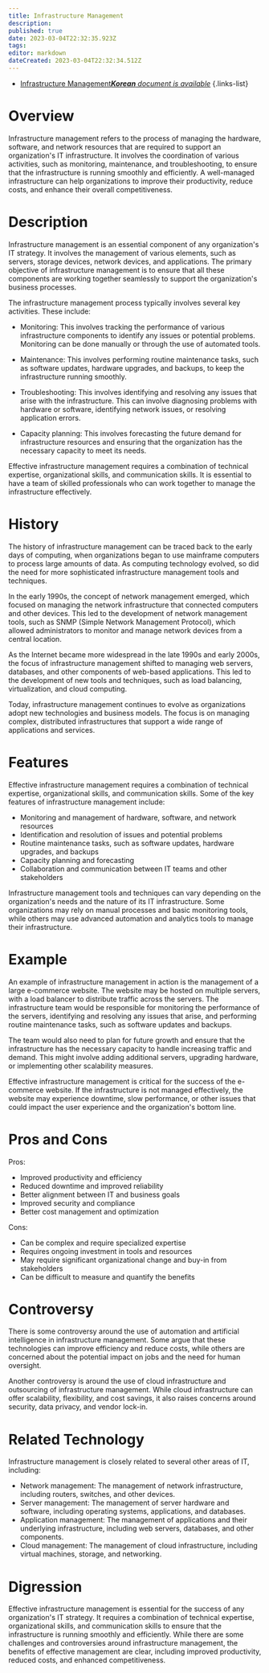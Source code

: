 ```yaml
---
title: Infrastructure Management
description: 
published: true
date: 2023-03-04T22:32:35.923Z
tags: 
editor: markdown
dateCreated: 2023-03-04T22:32:34.512Z
---
```


- [Infrastructure Management***Korean** document is available*](/ko/Knowledge-base/Dictionary/infrastructure-management)
{.links-list}


# Overview

Infrastructure management refers to the process of managing the hardware, software, and network resources that are required to support an organization's IT infrastructure. It involves the coordination of various activities, such as monitoring, maintenance, and troubleshooting, to ensure that the infrastructure is running smoothly and efficiently. A well-managed infrastructure can help organizations to improve their productivity, reduce costs, and enhance their overall competitiveness.

# Description

Infrastructure management is an essential component of any organization's IT strategy. It involves the management of various elements, such as servers, storage devices, network devices, and applications. The primary objective of infrastructure management is to ensure that all these components are working together seamlessly to support the organization's business processes.

The infrastructure management process typically involves several key activities. These include:

- Monitoring: This involves tracking the performance of various infrastructure components to identify any issues or potential problems. Monitoring can be done manually or through the use of automated tools.

- Maintenance: This involves performing routine maintenance tasks, such as software updates, hardware upgrades, and backups, to keep the infrastructure running smoothly.

- Troubleshooting: This involves identifying and resolving any issues that arise with the infrastructure. This can involve diagnosing problems with hardware or software, identifying network issues, or resolving application errors.

- Capacity planning: This involves forecasting the future demand for infrastructure resources and ensuring that the organization has the necessary capacity to meet its needs.

Effective infrastructure management requires a combination of technical expertise, organizational skills, and communication skills. It is essential to have a team of skilled professionals who can work together to manage the infrastructure effectively.

# History

The history of infrastructure management can be traced back to the early days of computing, when organizations began to use mainframe computers to process large amounts of data. As computing technology evolved, so did the need for more sophisticated infrastructure management tools and techniques.

In the early 1990s, the concept of network management emerged, which focused on managing the network infrastructure that connected computers and other devices. This led to the development of network management tools, such as SNMP (Simple Network Management Protocol), which allowed administrators to monitor and manage network devices from a central location.

As the Internet became more widespread in the late 1990s and early 2000s, the focus of infrastructure management shifted to managing web servers, databases, and other components of web-based applications. This led to the development of new tools and techniques, such as load balancing, virtualization, and cloud computing.

Today, infrastructure management continues to evolve as organizations adopt new technologies and business models. The focus is on managing complex, distributed infrastructures that support a wide range of applications and services.

# Features

Effective infrastructure management requires a combination of technical expertise, organizational skills, and communication skills. Some of the key features of infrastructure management include:

- Monitoring and management of hardware, software, and network resources
- Identification and resolution of issues and potential problems
- Routine maintenance tasks, such as software updates, hardware upgrades, and backups
- Capacity planning and forecasting
- Collaboration and communication between IT teams and other stakeholders

Infrastructure management tools and techniques can vary depending on the organization's needs and the nature of its IT infrastructure. Some organizations may rely on manual processes and basic monitoring tools, while others may use advanced automation and analytics tools to manage their infrastructure.

# Example

An example of infrastructure management in action is the management of a large e-commerce website. The website may be hosted on multiple servers, with a load balancer to distribute traffic across the servers. The infrastructure team would be responsible for monitoring the performance of the servers, identifying and resolving any issues that arise, and performing routine maintenance tasks, such as software updates and backups.

The team would also need to plan for future growth and ensure that the infrastructure has the necessary capacity to handle increasing traffic and demand. This might involve adding additional servers, upgrading hardware, or implementing other scalability measures.

Effective infrastructure management is critical for the success of the e-commerce website. If the infrastructure is not managed effectively, the website may experience downtime, slow performance, or other issues that could impact the user experience and the organization's bottom line.

# Pros and Cons

Pros:

- Improved productivity and efficiency
- Reduced downtime and improved reliability
- Better alignment between IT and business goals
- Improved security and compliance
- Better cost management and optimization

Cons:

- Can be complex and require specialized expertise
- Requires ongoing investment in tools and resources
- May require significant organizational change and buy-in from stakeholders
- Can be difficult to measure and quantify the benefits

# Controversy

There is some controversy around the use of automation and artificial intelligence in infrastructure management. Some argue that these technologies can improve efficiency and reduce costs, while others are concerned about the potential impact on jobs and the need for human oversight.

Another controversy is around the use of cloud infrastructure and outsourcing of infrastructure management. While cloud infrastructure can offer scalability, flexibility, and cost savings, it also raises concerns around security, data privacy, and vendor lock-in.

# Related Technology

Infrastructure management is closely related to several other areas of IT, including:

- Network management: The management of network infrastructure, including routers, switches, and other devices.
- Server management: The management of server hardware and software, including operating systems, applications, and databases.
- Application management: The management of applications and their underlying infrastructure, including web servers, databases, and other components.
- Cloud management: The management of cloud infrastructure, including virtual machines, storage, and networking.

# Digression

Effective infrastructure management is essential for the success of any organization's IT strategy. It requires a combination of technical expertise, organizational skills, and communication skills to ensure that the infrastructure is running smoothly and efficiently. While there are some challenges and controversies around infrastructure management, the benefits of effective management are clear, including improved productivity, reduced costs, and enhanced competitiveness.